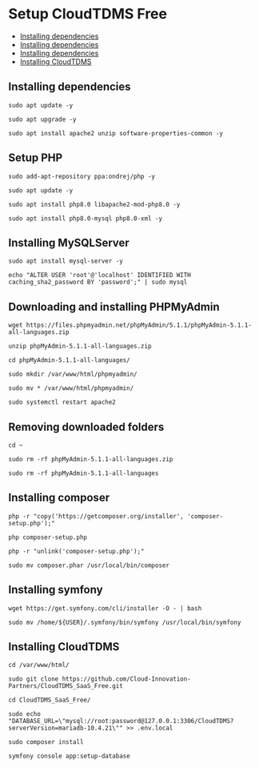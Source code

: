 # Setup CloudTDMS Free

* [Installing dependencies](#installing-dependencies)
* [Installing dependencies](#installing-dependencies)
* [Installing dependencies](#installing-dependencies)
* [Installing CloudTDMS](#Installing-CloudTDMS)

## Installing dependencies

```
sudo apt update -y
```
```
sudo apt upgrade -y
```
```
sudo apt install apache2 unzip software-properties-common -y
```

## Setup PHP

```
sudo add-apt-repository ppa:ondrej/php -y
```
```
sudo apt update -y
```
```
sudo apt install php8.0 libapache2-mod-php8.0 -y
```
```
sudo apt install php8.0-mysql php8.0-xml -y
```

## Installing MySQLServer
```
sudo apt install mysql-server -y
```
```
echo "ALTER USER 'root'@'localhost' IDENTIFIED WITH caching_sha2_password BY 'password';" | sudo mysql
```

## Downloading and installing PHPMyAdmin
```
wget https://files.phpmyadmin.net/phpMyAdmin/5.1.1/phpMyAdmin-5.1.1-all-languages.zip
```
```
unzip phpMyAdmin-5.1.1-all-languages.zip
```
```
cd phpMyAdmin-5.1.1-all-languages/
```
```
sudo mkdir /var/www/html/phpmyadmin/
```
```
sudo mv * /var/www/html/phpmyadmin/
```
```
sudo systemctl restart apache2
```

## Removing downloaded folders
```
cd ~
```
```
sudo rm -rf phpMyAdmin-5.1.1-all-languages.zip
```
```
sudo rm -rf phpMyAdmin-5.1.1-all-languages
```

## Installing composer
```
php -r "copy('https://getcomposer.org/installer', 'composer-setup.php');"
```
```
php composer-setup.php
```
```
php -r "unlink('composer-setup.php');"
```
```
sudo mv composer.phar /usr/local/bin/composer
```

## Installing symfony
```
wget https://get.symfony.com/cli/installer -O - | bash
```
```
sudo mv /home/${USER}/.symfony/bin/symfony /usr/local/bin/symfony
```

## Installing CloudTDMS
```
cd /var/www/html/
```
```
sudo git clone https://github.com/Cloud-Innovation-Partners/CloudTDMS_SaaS_Free.git
```
```
cd CloudTDMS_SaaS_Free/
```
```
sudo echo "DATABASE_URL=\"mysql://root:password@127.0.0.1:3306/CloudTDMS?serverVersion=mariadb-10.4.21\"" >> .env.local
```
```
sudo composer install
```
```
symfony console app:setup-database
```
